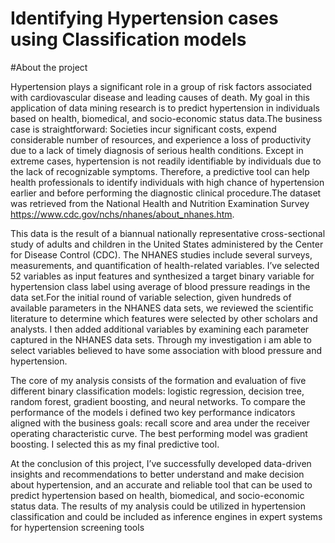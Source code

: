 # Identifying Hypertension cases using Classification models

#About the project

Hypertension plays a significant role in a group of risk factors associated with cardiovascular disease and leading causes of death. My goal in this application of data mining research is to predict hypertension in individuals based on health, 
biomedical, and socio-economic status data.The business case is straightforward: Societies incur significant costs, expend considerable number of resources, and experience a loss of productivity due to a lack of timely diagnosis of serious health conditions.
Except in extreme cases, hypertension is not readily identifiable by individuals due to the lack of recognizable symptoms. Therefore, a predictive tool can help health professionals to identify individuals with high chance of hypertension earlier and before performing 
the diagnostic clinical procedure.The dataset was retrieved from the National Health and Nutrition Examination Survey https://www.cdc.gov/nchs/nhanes/about_nhanes.htm.

This data is the result of a biannual nationally representative cross-sectional study of adults and children in the United States administered by the Center for Disease Control (CDC). The NHANES studies include several surveys, measurements, and quantification of health-related variables.
I’ve selected 52 variables as input features and synthesized a target binary variable for hypertension class label using average of blood pressure readings in the data set.For the initial round of variable selection, given hundreds of available parameters in the NHANES data sets, we reviewed the scientific literature to determine which features were selected by other scholars and analysts. 
I then added additional variables by examining each parameter captured in the NHANES data sets. Through my investigation i am able to select variables believed to have some association with blood pressure and hypertension. 

The core of my analysis consists of the formation and evaluation of five different binary classification models: logistic regression, decision tree, random forest, gradient boosting, and neural networks. To compare the performance of the 
models i defined two key performance indicators aligned with the business goals: recall score and area under the receiver operating characteristic curve. The best performing model was gradient boosting. I selected this as my final 
predictive tool.

At the conclusion of this project, I’ve successfully developed data-driven insights and recommendations to better understand and make decision about hypertension, and an accurate and reliable tool that can be used to predict 
hypertension based on health, biomedical, and socio-economic status data. The results of my analysis could be utilized in hypertension classification and could be included as inference engines in expert systems for hypertension screening 
tools
